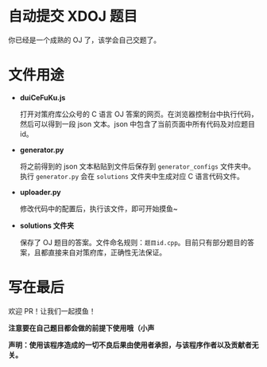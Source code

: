 # 自动提交 XDOJ 题目
你已经是一个成熟的 OJ 了，该学会自己交题了。

# 文件用途
* **duiCeFuKu.js**

    打开对策府库公众号的 C 语言 OJ 答案的网页。在浏览器控制台中执行代码，然后可以得到一段 json 文本。json 中包含了当前页面中所有代码及对应题目 id。

* **generator.py**

    将之前得到的 json 文本粘贴到文件后保存到 `generator_configs` 文件夹中。执行 `generator.py` 会在 `solutions` 文件夹中生成对应 C 语言代码文件。

* **uploader.py**

    修改代码中的配置后，执行该文件，即可开始摸鱼~

* **solutions 文件夹**

    保存了 OJ 题目的答案。文件命名规则：`题目id.cpp`。目前只有部分题目的答案，且都直接来自对策府库，正确性无法保证。

# 写在最后
欢迎 PR！让我们一起摸鱼！

**注意要在自己题目都会做的前提下使用哦（小声**

**声明：使用该程序造成的一切不良后果由使用者承担，与该程序作者以及贡献者无关。**